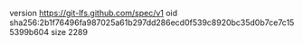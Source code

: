 version https://git-lfs.github.com/spec/v1
oid sha256:2b1f76496fa987025a61b297dd286ecd0f539c8920bc35d0b7ce7c155399b604
size 2289
